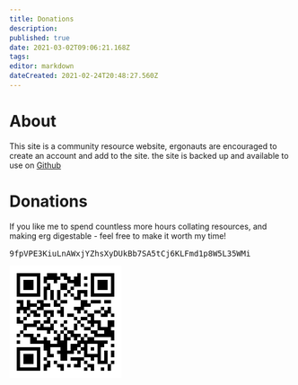 ```yaml
---
title: Donations
description: 
published: true
date: 2021-03-02T09:06:21.168Z
tags: 
editor: markdown
dateCreated: 2021-02-24T20:48:27.560Z
---
```



# About

This site is a community resource website, ergonauts are encouraged to create an account and add to the site. the site is backed up and available to use on [Github](https://github.com/glasgowm148/ergonaut-handbook)


# Donations
If you like me to spend countless more hours collating resources, and making erg digestable - feel free to make it worth my time!

<kbd>9fpVPE3KiuLnAWxjYZhsXyDUkBb7SA5tCj6KLFmd1p8W5L35WMi</kbd>

![canvas.png](/canvas.png)


